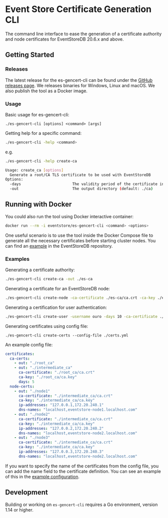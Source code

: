 # Event Store Certificate Generation CLI

The command line interface to ease the generation of a certificate authority and node certificates for EventStoreDB 20.6.x and above.

## Getting Started

### Releases
The latest release for the es-gencert-cli can be found under the [GitHub releases page](https://github.com/EventStore/es-gencert-cli/releases).
We releases binaries for Windows, Linux and macOS. We also publish the tool as a Docker image.

### Usage

Basic usage for es-gencert-cli:
```
./es-gencert-cli [options] <command> [args]
```

Getting help for a specific command:

```bash
./es-gencert-cli -help <command>
```
e.g.

```bash
./es-gencert-cli -help create-ca

Usage: create_ca [options]
  Generate a root/CA TLS certificate to be used with EventStoreDB
Options:
  -days                       The validity period of the certificate in days (default: 5 years)
  -out                        The output directory (default: ./ca)
```

## Running with Docker

You could also run the tool using Docker interactive container:

```bash
docker run --rm -i eventstore/es-gencert-cli <command> <options>
```

One useful scenario is to use the tool inside the Docker Compose file to generate all the necessary certificates before starting cluster nodes. You can find an [example](https://github.com/EventStore/EventStore/blob/master/docker-compose.yml) in the EventStoreDB repository.

### Examples

Generating a certificate authority:

```bash
./es-gencert-cli create-ca -out ./es-ca
```

Generating a certificate for an EventStoreDB node:

```bash
./es-gencert-cli create-node -ca-certificate ./es-ca/ca.crt -ca-key ./es-ca/ca.key -out ./node1 -ip-addresses 127.0.0.1,172.20.240.1 -dns-names localhost,eventstore-node1.localhost.com
```

Generating a certification for user authentication:

```bash
./es-gencert-cli create-user -username ouro -days 10 -ca-certificate ./es-ca/ca.crt -ca-key ./es-ca/ca.key 
```

Generating certificates using config file:
```
./es-gencert-cli create-certs --config-file ./certs.yml
```

An example config file:
```yaml
certificates:
  ca-certs:
    - out: "./root_ca"
    - out: "./intermediate_ca"
      ca-certificate: "./root_ca/ca.crt"
      ca-key: "./root_ca/ca.key"
      days: 5
  node-certs:
    - out: "./node1"
      ca-certificate: "./intermediate_ca/ca.crt"
      ca-key: "./intermediate_ca/ca.key"
      ip-addresses: "127.0.0.1,172.20.240.1"
      dns-names: "localhost,eventstore-node1.localhost.com"
    - out: "./node2"
      ca-certificate: "./intermediate_ca/ca.crt"
      ca-key: "./intermediate_ca/ca.key"
      ip-addresses: "127.0.0.2,172.20.240.2"
      dns-names: "localhost,eventstore-node2.localhost.com"
    - out: "./node3"
      ca-certificate: "./intermediate_ca/ca.crt"
      ca-key: "./intermediate_ca/ca.key"
      ip-addresses: "127.0.0.3,172.20.240.3"
      dns-names: "localhost,eventstore-node2.localhost.com"
```

If you want to specify the name of the certificates from the config file, you can add the name field to the certificate definition. You can see an example of this in the [example configuration](references/named_certs.yml).

## Development

Building or working on `es-gencert-cli` requires a Go environment, version 1.14 or higher.
